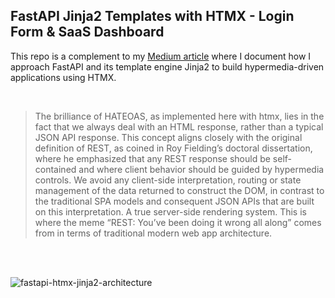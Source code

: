 
## FastAPI Jinja2 Templates with HTMX - Login Form & SaaS Dashboard

This repo is a complement to my [Medium article](https://medium.com/@strasbourgwebsolutions/fastapi-as-a-hypermedia-driven-application-w-htmx-jinja2templates-644c3bfa51d1) where I document how I approach FastAPI and its template engine Jinja2 to build hypermedia-driven applications using HTMX.

<br>

> The brilliance of HATEOAS, as implemented here with htmx, lies in the fact that we always deal with an HTML response, rather than a typical JSON API response. This concept aligns closely with the original definition of REST, as coined in Roy Fielding’s doctoral dissertation, where he emphasized that any REST response should be self-contained and where client behavior should be guided by hypermedia controls. We avoid any client-side interpretation, routing or state management of the data returned to construct the DOM, in contrast to the traditional SPA models and consequent JSON APIs that are built on this interpretation. A true server-side rendering system. This is where the meme “REST: You’ve been doing it wrong all along” comes from in terms of traditional modern web app architecture.

<br><br>

![fastapi-htmx-jinja2-architecture](https://github-production-user-asset-6210df.s3.amazonaws.com/117286481/382125967-125b0dd9-5283-4294-9bca-f232abb11aeb.jpg)


